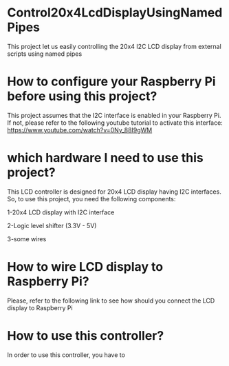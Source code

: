 # Control20x4LcdDisplayUsingNamedPipes
This project let us easily controlling the 20x4 I2C LCD display from external scripts using named pipes

# How to configure your Raspberry Pi before using this project?

This project assumes that the I2C interface is enabled in your Raspberry Pi. If not, please refer to the following youtube tutorial to activate this interface: 
https://www.youtube.com/watch?v=0Ny_88I9gWM

# which hardware I need to use this project?

This LCD controller is designed for 20x4 LCD display having I2C interfaces.
So, to use this project, you need the following components:

1-20x4 LCD display with I2C interface

2-Logic level shifter (3.3V - 5V)

3-some wires 

# How to wire LCD display to Raspberry Pi?

Please, refer to the following link to see how should you connect the LCD display to Raspberry Pi

# How to use this controller?

In order to use this controller, you have to

